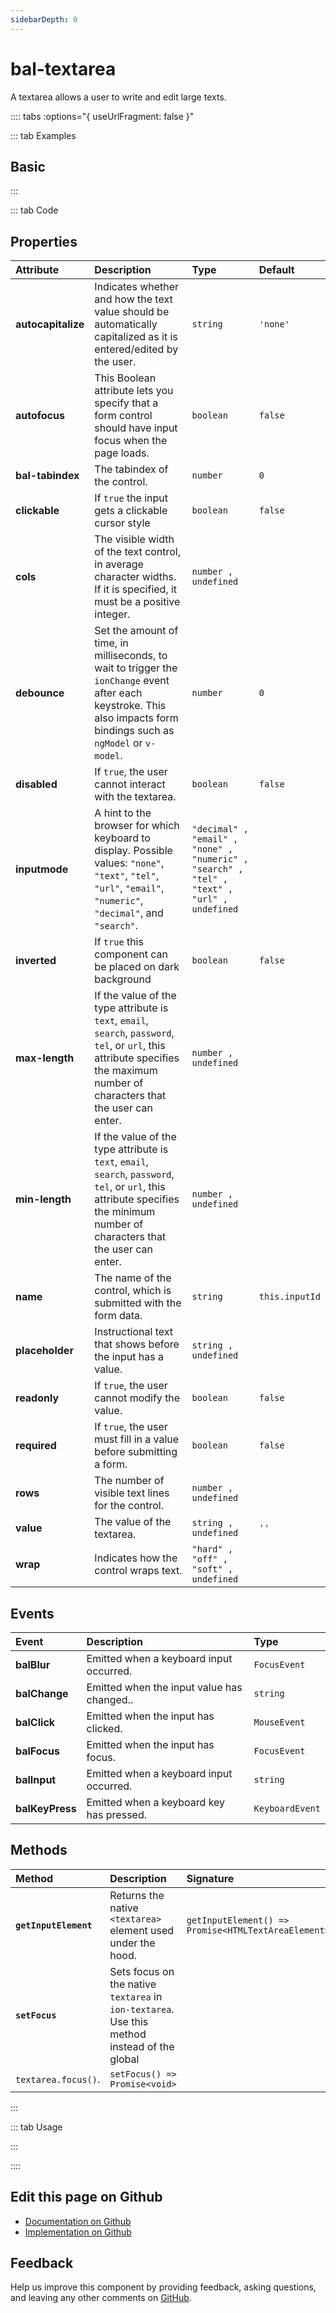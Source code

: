 ```yaml
---
sidebarDepth: 0
---
```


# bal-textarea <Badge text="Two-way binding"/>


<!-- START: human documentation top -->

A textarea allows a user to write and edit large texts.

<!-- END: human documentation top -->

:::: tabs :options="{ useUrlFragment: false }"

::: tab Examples

## Basic

<ClientOnly><docs-demo-bal-textarea-116></docs-demo-bal-textarea-116></ClientOnly>


:::

::: tab Code

## Properties


| Attribute          | Description                                                                                                                                                                      | Type                                                                                       | Default        |
| :----------------- | :------------------------------------------------------------------------------------------------------------------------------------------------------------------------------- | :----------------------------------------------------------------------------------------- | :------------- |
| **autocapitalize** | Indicates whether and how the text value should be automatically capitalized as it is entered/edited by the user.                                                                | `string`                                                                                   | `'none'`       |
| **autofocus**      | This Boolean attribute lets you specify that a form control should have input focus when the page loads.                                                                         | `boolean`                                                                                  | `false`        |
| **bal-tabindex**   | The tabindex of the control.                                                                                                                                                     | `number`                                                                                   | `0`            |
| **clickable**      | If `true` the input gets a clickable cursor style                                                                                                                                | `boolean`                                                                                  | `false`        |
| **cols**           | The visible width of the text control, in average character widths. If it is specified, it must be a positive integer.                                                           | `number , undefined`                                                                       |                |
| **debounce**       | Set the amount of time, in milliseconds, to wait to trigger the `ionChange` event after each keystroke. This also impacts form bindings such as `ngModel` or `v-model`.          | `number`                                                                                   | `0`            |
| **disabled**       | If `true`, the user cannot interact with the textarea.                                                                                                                           | `boolean`                                                                                  | `false`        |
| **inputmode**      | A hint to the browser for which keyboard to display. Possible values: `"none"`, `"text"`, `"tel"`, `"url"`, `"email"`, `"numeric"`, `"decimal"`, and `"search"`.                 | `"decimal" , "email" , "none" , "numeric" , "search" , "tel" , "text" , "url" , undefined` |                |
| **inverted**       | If `true` this component can be placed on dark background                                                                                                                        | `boolean`                                                                                  | `false`        |
| **max-length**     | If the value of the type attribute is `text`, `email`, `search`, `password`, `tel`, or `url`, this attribute specifies the maximum number of characters that the user can enter. | `number , undefined`                                                                       |                |
| **min-length**     | If the value of the type attribute is `text`, `email`, `search`, `password`, `tel`, or `url`, this attribute specifies the minimum number of characters that the user can enter. | `number , undefined`                                                                       |                |
| **name**           | The name of the control, which is submitted with the form data.                                                                                                                  | `string`                                                                                   | `this.inputId` |
| **placeholder**    | Instructional text that shows before the input has a value.                                                                                                                      | `string , undefined`                                                                       |                |
| **readonly**       | If `true`, the user cannot modify the value.                                                                                                                                     | `boolean`                                                                                  | `false`        |
| **required**       | If `true`, the user must fill in a value before submitting a form.                                                                                                               | `boolean`                                                                                  | `false`        |
| **rows**           | The number of visible text lines for the control.                                                                                                                                | `number , undefined`                                                                       |                |
| **value**          | The value of the textarea.                                                                                                                                                       | `string , undefined`                                                                       | `''`           |
| **wrap**           | Indicates how the control wraps text.                                                                                                                                            | `"hard" , "off" , "soft" , undefined`                                                      |                |

## Events


| Event           | Description                                | Type            |
| :-------------- | :----------------------------------------- | :-------------- |
| **balBlur**     | Emitted when a keyboard input occurred.    | `FocusEvent`    |
| **balChange**   | Emitted when the input value has changed.. | `string`        |
| **balClick**    | Emitted when the input has clicked.        | `MouseEvent`    |
| **balFocus**    | Emitted when the input has focus.          | `FocusEvent`    |
| **balInput**    | Emitted when a keyboard input occurred.    | `string`        |
| **balKeyPress** | Emitted when a keyboard key has pressed.   | `KeyboardEvent` |

## Methods


| Method                | Description                                                                                                      | Signature                                           |
| :-------------------- | :--------------------------------------------------------------------------------------------------------------- | :-------------------------------------------------- |
| **`getInputElement`** | Returns the native `<textarea>` element used under the hood.                                                     | `getInputElement() => Promise<HTMLTextAreaElement>` |
| **`setFocus`**        | Sets focus on the native `textarea` in `ion-textarea`. Use this method instead of the global
`textarea.focus()`. | `setFocus() => Promise<void>`                       |


:::

::: tab Usage

<!-- START: human documentation usage -->

<!-- END: human documentation usage -->

:::


::::

## Edit this page on Github

* [Documentation on Github](https://github.com/baloise/design-system/blob/master/docs/src/components/components/bal-textarea.md)
* [Implementation on Github](https://github.com/baloise/design-system/blob/master/packages/components/src/components/bal-textarea)

## Feedback

Help us improve this component by providing feedback, asking questions, and leaving any other comments on [GitHub](https://github.com/baloise/design-system/issues/new).


<ClientOnly>
  <docs-component-script tag="balTextarea"></docs-component-script>
</ClientOnly>
